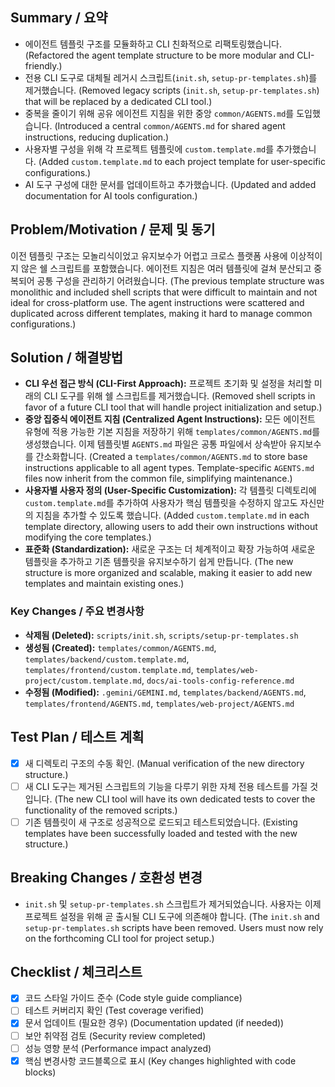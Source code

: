 ## Summary / 요약
- 에이전트 템플릿 구조를 모듈화하고 CLI 친화적으로 리팩토링했습니다. (Refactored the agent template structure to be more modular and CLI-friendly.)
- 전용 CLI 도구로 대체될 레거시 스크립트(`init.sh`, `setup-pr-templates.sh`)를 제거했습니다. (Removed legacy scripts (`init.sh`, `setup-pr-templates.sh`) that will be replaced by a dedicated CLI tool.)
- 중복을 줄이기 위해 공유 에이전트 지침을 위한 중앙 `common/AGENTS.md`를 도입했습니다. (Introduced a central `common/AGENTS.md` for shared agent instructions, reducing duplication.)
- 사용자별 구성을 위해 각 프로젝트 템플릿에 `custom.template.md`를 추가했습니다. (Added `custom.template.md` to each project template for user-specific configurations.)
- AI 도구 구성에 대한 문서를 업데이트하고 추가했습니다. (Updated and added documentation for AI tools configuration.)

## Problem/Motivation / 문제 및 동기
이전 템플릿 구조는 모놀리식이었고 유지보수가 어렵고 크로스 플랫폼 사용에 이상적이지 않은 쉘 스크립트를 포함했습니다. 에이전트 지침은 여러 템플릿에 걸쳐 분산되고 중복되어 공통 구성을 관리하기 어려웠습니다. (The previous template structure was monolithic and included shell scripts that were difficult to maintain and not ideal for cross-platform use. The agent instructions were scattered and duplicated across different templates, making it hard to manage common configurations.)

## Solution / 해결방법
- **CLI 우선 접근 방식 (CLI-First Approach):** 프로젝트 초기화 및 설정을 처리할 미래의 CLI 도구를 위해 쉘 스크립트를 제거했습니다. (Removed shell scripts in favor of a future CLI tool that will handle project initialization and setup.)
- **중앙 집중식 에이전트 지침 (Centralized Agent Instructions):** 모든 에이전트 유형에 적용 가능한 기본 지침을 저장하기 위해 `templates/common/AGENTS.md`를 생성했습니다. 이제 템플릿별 `AGENTS.md` 파일은 공통 파일에서 상속받아 유지보수를 간소화합니다. (Created a `templates/common/AGENTS.md` to store base instructions applicable to all agent types. Template-specific `AGENTS.md` files now inherit from the common file, simplifying maintenance.)
- **사용자별 사용자 정의 (User-Specific Customization):** 각 템플릿 디렉토리에 `custom.template.md`를 추가하여 사용자가 핵심 템플릿을 수정하지 않고도 자신만의 지침을 추가할 수 있도록 했습니다. (Added `custom.template.md` in each template directory, allowing users to add their own instructions without modifying the core templates.)
- **표준화 (Standardization):** 새로운 구조는 더 체계적이고 확장 가능하여 새로운 템플릿을 추가하고 기존 템플릿을 유지보수하기 쉽게 만듭니다. (The new structure is more organized and scalable, making it easier to add new templates and maintain existing ones.)

### Key Changes / 주요 변경사항
- **삭제됨 (Deleted):** `scripts/init.sh`, `scripts/setup-pr-templates.sh`
- **생성됨 (Created):** `templates/common/AGENTS.md`, `templates/backend/custom.template.md`, `templates/frontend/custom.template.md`, `templates/web-project/custom.template.md`, `docs/ai-tools-config-reference.md`
- **수정됨 (Modified):** `.gemini/GEMINI.md`, `templates/backend/AGENTS.md`, `templates/frontend/AGENTS.md`, `templates/web-project/AGENTS.md`

## Test Plan / 테스트 계획
- [x] 새 디렉토리 구조의 수동 확인. (Manual verification of the new directory structure.)
- [ ] 새 CLI 도구는 제거된 스크립트의 기능을 다루기 위한 자체 전용 테스트를 가질 것입니다. (The new CLI tool will have its own dedicated tests to cover the functionality of the removed scripts.)
- [ ] 기존 템플릿이 새 구조로 성공적으로 로드되고 테스트되었습니다. (Existing templates have been successfully loaded and tested with the new structure.)

## Breaking Changes / 호환성 변경
- `init.sh` 및 `setup-pr-templates.sh` 스크립트가 제거되었습니다. 사용자는 이제 프로젝트 설정을 위해 곧 출시될 CLI 도구에 의존해야 합니다. (The `init.sh` and `setup-pr-templates.sh` scripts have been removed. Users must now rely on the forthcoming CLI tool for project setup.)

## Checklist / 체크리스트
- [x] 코드 스타일 가이드 준수 (Code style guide compliance)
- [ ] 테스트 커버리지 확인 (Test coverage verified)
- [x] 문서 업데이트 (필요한 경우) (Documentation updated (if needed))
- [ ] 보안 취약점 검토 (Security review completed)
- [ ] 성능 영향 분석 (Performance impact analyzed)
- [x] 핵심 변경사항 코드블록으로 표시 (Key changes highlighted with code blocks)
